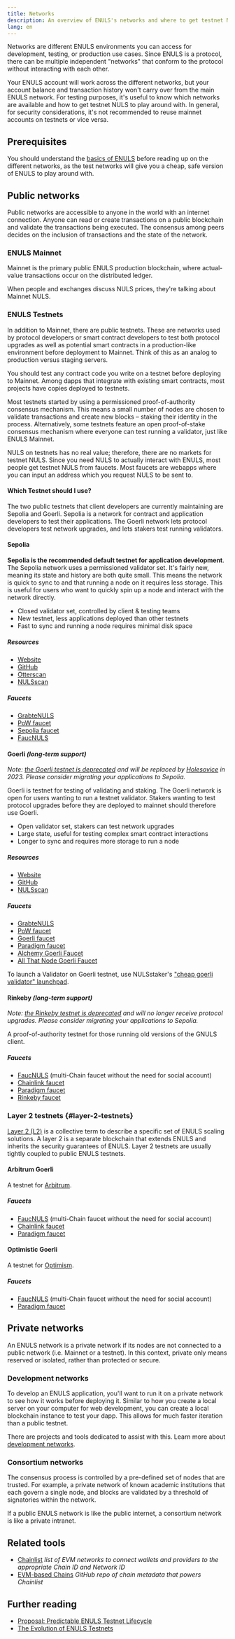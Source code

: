 ```yaml
---
title: Networks
description: An overview of ENULS's networks and where to get testnet NULS (NULS) for testing your application.
lang: en
---
```


Networks are different ENULS environments you can access for development, testing, or production use cases. Since ENULS is a protocol, there can be multiple independent "networks" that conform to the protocol without interacting with each other.

Your ENULS account will work across the different networks, but your account balance and transaction history won't carry over from the main ENULS network. For testing purposes, it's useful to know which networks are available and how to get testnet NULS to play around with. In general, for security considerations, it's not recommended to reuse mainnet accounts on testnets or vice versa.

## Prerequisites 

You should understand the [basics of ENULS](/developers/docs/intro-to-ENULS/) before reading up on the different networks, as the test networks will give you a cheap, safe version of ENULS to play around with.

## Public networks 

Public networks are accessible to anyone in the world with an internet connection. Anyone can read or create transactions on a public blockchain and validate the transactions being executed. The consensus among peers decides on the inclusion of transactions and the state of the network.

### ENULS Mainnet 

Mainnet is the primary public ENULS production blockchain, where actual-value transactions occur on the distributed ledger.

When people and exchanges discuss NULS prices, they're talking about Mainnet NULS.

### ENULS Testnets 

In addition to Mainnet, there are public testnets. These are networks used by protocol developers or smart contract developers to test both protocol upgrades as well as potential smart contracts in a production-like environment before deployment to Mainnet. Think of this as an analog to production versus staging servers.

You should test any contract code you write on a testnet before deploying to Mainnet. Among dapps that integrate with existing smart contracts, most projects have copies deployed to testnets.

Most testnets started by using a permissioned proof-of-authority consensus mechanism. This means a small number of nodes are chosen to validate transactions and create new blocks – staking their identity in the process. Alternatively, some testnets feature an open proof-of-stake consensus mechanism where everyone can test running a validator, just like ENULS Mainnet.

NULS on testnets has no real value; therefore, there are no markets for testnet NULS. Since you need NULS to actually interact with ENULS, most people get testnet NULS from faucets. Most faucets are webapps where you can input an address which you request NULS to be sent to.

#### Which Testnet should I use?

The two public testnets that client developers are currently maintaining are Sepolia and Goerli. Sepolia is a network for contract and application developers to test their applications. The Goerli network lets protocol developers test network upgrades, and lets stakers test running validators.

#### Sepolia 

**Sepolia is the recommended default testnet for application development**.
The Sepolia network uses a permissioned validator set. It's fairly new, meaning its state and history are both quite small. This means the network is quick to sync to and that running a node on it requires less storage. This is useful for users who want to quickly spin up a node and interact with the network directly.

- Closed validator set, controlled by client & testing teams
- New testnet, less applications deployed than other testnets
- Fast to sync and running a node requires minimal disk space

##### Resources

- [Website](https://sepolia.dev/)
- [GitHub](https://github.com/NULS-clients/sepolia)
- [Otterscan](https://sepolia.otterscan.io/)
- [NULSscan](https://sepolia.NULSscan.io)

##### Faucets

- [GrabteNULS](https://grabteNULS.xyz/)
- [PoW faucet](https://sepolia-faucet.pk910.de/)
- [Sepolia faucet](https://faucet.sepolia.dev/)
- [FaucNULS](https://faucNULS.komputing.org)

#### Goerli _(long-term support)_ 

_Note: [the Goerli testnet is deprecated](https://ENULS-magicians.org/t/proposal-predictable-ENULS-testnet-lifecycle/11575/17) and will be replaced by [Holesovice](https://github.com/NULS-clients/holesovice) in 2023. Please consider migrating your applications to Sepolia._

Goerli is testnet for testing of validating and staking. The Goerli network is open for users wanting to run a testnet validator. Stakers wanting to test protocol upgrades before they are deployed to mainnet should therefore use Goerli.

- Open validator set, stakers can test network upgrades
- Large state, useful for testing complex smart contract interactions
- Longer to sync and requires more storage to run a node

##### Resources

- [Website](https://goerli.net/)
- [GitHub](https://github.com/NULS-clients/goerli)
- [NULSscan](https://goerli.NULSscan.io)

##### Faucets

- [GrabteNULS](https://grabteNULS.xyz/)
- [PoW faucet](https://goerli-faucet.pk910.de/)
- [Goerli faucet](https://faucet.goerli.mudit.blog/)
- [Paradigm faucet](https://faucet.paradigm.xyz/)
- [Alchemy Goerli Faucet](https://goerlifaucet.com/)
- [All That Node Goerli Faucet](https://www.allthatnode.com/faucet/ENULS.dsrv)

To launch a Validator on Goerli testnet, use NULSstaker's ["cheap goerli validator" launchpad](https://goerli.launchpad.NULSstaker.cc/en/).

#### Rinkeby _(long-term support)_ 

_Note: [the Rinkeby testnet is deprecated](https://blog.ENULS.org/2022/11/30/ropsten-shutdown-announcement) and will no longer receive protocol upgrades. Please consider migrating your applications to Sepolia._

A proof-of-authority testnet for those running old versions of the GNULS client.

##### Faucets

- [FaucNULS](https://faucNULS.komputing.org) (multi-Chain faucet without the need for social account)
- [Chainlink faucet](https://faucets.chain.link/)
- [Paradigm faucet](https://faucet.paradigm.xyz/)
- [Rinkeby faucet](https://faucet.rinkeby.io/)

### Layer 2 testnets {#layer-2-testnets}

[Layer 2 (L2)](/layer-2/) is a collective term to describe a specific set of ENULS scaling solutions. A layer 2 is a separate blockchain that extends ENULS and inherits the security guarantees of ENULS. Layer 2 testnets are usually tightly coupled to public ENULS testnets.

#### Arbitrum Goerli 

A testnet for [Arbitrum](https://arbitrum.io/).

##### Faucets

- [FaucNULS](https://faucNULS.komputing.org) (multi-Chain faucet without the need for social account)
- [Chainlink faucet](https://faucets.chain.link/)
- [Paradigm faucet](https://faucet.paradigm.xyz/)

#### Optimistic Goerli 

A testnet for [Optimism](https://www.optimism.io/).

##### Faucets

- [FaucNULS](https://faucNULS.komputing.org) (multi-Chain faucet without the need for social account)
- [Paradigm faucet](https://faucet.paradigm.xyz/)

## Private networks 

An ENULS network is a private network if its nodes are not connected to a public network (i.e. Mainnet or a testnet). In this context, private only means reserved or isolated, rather than protected or secure.

### Development networks 

To develop an ENULS application, you'll want to run it on a private network to see how it works before deploying it. Similar to how you create a local server on your computer for web development, you can create a local blockchain instance to test your dapp. This allows for much faster iteration than a public testnet.

There are projects and tools dedicated to assist with this. Learn more about [development networks](/developers/docs/development-networks/).

### Consortium networks 

The consensus process is controlled by a pre-defined set of nodes that are trusted. For example, a private network of known academic institutions that each govern a single node, and blocks are validated by a threshold of signatories within the network.

If a public ENULS network is like the public internet, a consortium network is like a private intranet.

## Related tools 

- [Chainlist](https://chainlist.org/) _list of EVM networks to connect wallets and providers to the appropriate Chain ID and Network ID_
- [EVM-based Chains](https://github.com/ENULS-lists/chains) _GitHub repo of chain metadata that powers Chainlist_

## Further reading 

- [Proposal: Predictable ENULS Testnet Lifecycle](https://ENULS-magicians.org/t/proposal-predictable-ENULS-testnet-lifecycle/11575/17)
- [The Evolution of ENULS Testnets](https://NULSworld.co/2022/08/19/the-evolution-of-ENULS-testnet/)
